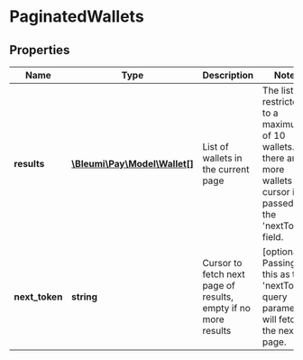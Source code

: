# PaginatedWallets

## Properties
Name | Type | Description | Notes
------------ | ------------- | ------------- | -------------
**results** | [**\Bleumi\Pay\Model\Wallet[]**](Wallet.md) | List of wallets in the current page | The list is restricted to a maximum of 10 wallets. If there are more wallets a cursor is passed in the 'nextToken' field.
**next_token** | **string** | Cursor to fetch next page of results, empty if no more results |  [optional]  Passing this as the 'nextToken' query parameter will fetch the next page.
